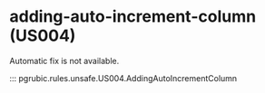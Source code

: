 # adding-auto-increment-column (US004)

Automatic fix is not available.

::: pgrubic.rules.unsafe.US004.AddingAutoIncrementColumn
